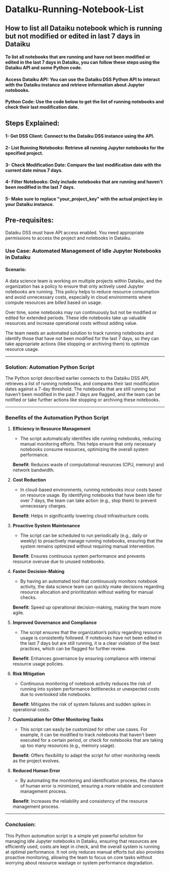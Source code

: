 # DataIku-Running-Notebook-List
## How to list all Dataiku notebook which is running but not modified or edited in last 7 days in Dataiku 

#### To list all notebooks that are running and have not been modified or edited in the last 7 days in Dataiku, you can follow these steps using the Dataiku API and some Python code.

#### Access Dataiku API: You can use the Dataiku DSS Python API to interact with the Dataiku instance and retrieve information about Jupyter notebooks.

#### Python Code: Use the code below to get the list of running notebooks and check their last modification date.

## Steps Explained:
#### 1- Get DSS Client: Connect to the Dataiku DSS instance using the API.
#### 2- List Running Notebooks: Retrieve all running Jupyter notebooks for the specified project.
#### 3- Check Modification Date: Compare the last modification date with the current date minus 7 days.
#### 4- Filter Notebooks: Only include notebooks that are running and haven't been modified in the last 7 days.
#### 5- Make sure to replace "your_project_key" with the actual project key in your Dataiku instance.

## Pre-requisites:
Dataiku DSS must have API access enabled.
You need appropriate permissions to access the project and notebooks in Dataiku.


### Use Case: **Automated Management of Idle Jupyter Notebooks in Dataiku**

#### Scenario:
A data science team is working on multiple projects within Dataiku, and the organization has a policy to ensure that only actively used Jupyter notebooks are running. This policy helps to reduce resource consumption and avoid unnecessary costs, especially in cloud environments where compute resources are billed based on usage. 

Over time, some notebooks may run continuously but not be modified or edited for extended periods. These idle notebooks take up valuable resources and increase operational costs without adding value. 

The team needs an automated solution to track running notebooks and identify those that have not been modified for the last 7 days, so they can take appropriate actions (like stopping or archiving them) to optimize resource usage.

---

### **Solution: Automation Python Script**

The Python script described earlier connects to the Dataiku DSS API, retrieves a list of running notebooks, and compares their last modification dates against a 7-day threshold. The notebooks that are still running but haven’t been modified in the past 7 days are flagged, and the team can be notified or take further actions like stopping or archiving these notebooks.

---

### **Benefits of the Automation Python Script**

1. **Efficiency in Resource Management**
   - The script automatically identifies idle running notebooks, reducing manual monitoring efforts. This helps ensure that only necessary notebooks consume resources, optimizing the overall system performance.
   
   **Benefit**: Reduces waste of computational resources (CPU, memory) and network bandwidth.

2. **Cost Reduction**
   - In cloud-based environments, running notebooks incur costs based on resource usage. By identifying notebooks that have been idle for over 7 days, the team can take action (e.g., stop them) to prevent unnecessary charges.
   
   **Benefit**: Helps in significantly lowering cloud infrastructure costs.

3. **Proactive System Maintenance**
   - The script can be scheduled to run periodically (e.g., daily or weekly) to proactively manage running notebooks, ensuring that the system remains optimized without requiring manual intervention.
   
   **Benefit**: Ensures continuous system performance and prevents resource overuse due to unused notebooks.

4. **Faster Decision-Making**
   - By having an automated tool that continuously monitors notebook activity, the data science team can quickly make decisions regarding resource allocation and prioritization without waiting for manual checks.
   
   **Benefit**: Speed up operational decision-making, making the team more agile.

5. **Improved Governance and Compliance**
   - The script ensures that the organization’s policy regarding resource usage is consistently followed. If notebooks have not been edited in the last 7 days but are still running, it is a clear violation of the best practices, which can be flagged for further review.
   
   **Benefit**: Enhances governance by ensuring compliance with internal resource usage policies.

6. **Risk Mitigation**
   - Continuous monitoring of notebook activity reduces the risk of running into system performance bottlenecks or unexpected costs due to overlooked idle notebooks.
   
   **Benefit**: Mitigates the risk of system failures and sudden spikes in operational costs.

7. **Customization for Other Monitoring Tasks**
   - This script can easily be customized for other use cases. For example, it can be modified to track notebooks that haven't been executed for a certain period, or check for notebooks that are taking up too many resources (e.g., memory usage).
   
   **Benefit**: Offers flexibility to adapt the script for other monitoring needs as the project evolves.

8. **Reduced Human Error**
   - By automating the monitoring and identification process, the chance of human error is minimized, ensuring a more reliable and consistent management process.
   
   **Benefit**: Increases the reliability and consistency of the resource management process. 

---

### **Conclusion:**
This Python automation script is a simple yet powerful solution for managing idle Jupyter notebooks in Dataiku, ensuring that resources are efficiently used, costs are kept in check, and the overall system is running at optimal performance. It not only reduces manual efforts but also provides proactive monitoring, allowing the team to focus on core tasks without worrying about resource wastage or system performance degradation.
